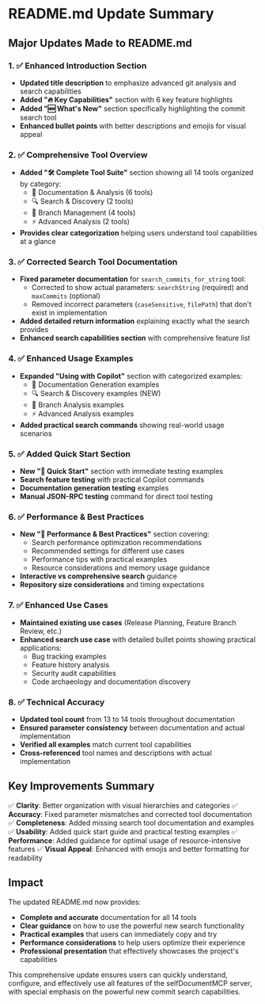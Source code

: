 # README.md Update Summary

## Major Updates Made to README.md

### 1. ✅ Enhanced Introduction Section

- **Updated title description** to emphasize advanced git analysis and search capabilities
- **Added "🔥 Key Capabilities"** section with 6 key feature highlights
- **Added "🆕 What's New"** section specifically highlighting the commit search tool
- **Enhanced bullet points** with better descriptions and emojis for visual appeal

### 2. ✅ Comprehensive Tool Overview

- **Added "🛠️ Complete Tool Suite"** section showing all 14 tools organized by category:
  - 📝 Documentation & Analysis (6 tools)
  - 🔍 Search & Discovery (2 tools)
  - 🌿 Branch Management (4 tools)
  - ⚡ Advanced Analysis (2 tools)
- **Provides clear categorization** helping users understand tool capabilities at a glance

### 3. ✅ Corrected Search Tool Documentation

- **Fixed parameter documentation** for `search_commits_for_string` tool:
  - Corrected to show actual parameters: `searchString` (required) and `maxCommits` (optional)
  - Removed incorrect parameters (`caseSensitive`, `filePath`) that don't exist in implementation
- **Added detailed return information** explaining exactly what the search provides
- **Enhanced search capabilities section** with comprehensive feature list

### 4. ✅ Enhanced Usage Examples

- **Expanded "Using with Copilot"** section with categorized examples:
  - 📝 Documentation Generation examples
  - 🔍 Search & Discovery examples (NEW)
  - 🌿 Branch Analysis examples
  - ⚡ Advanced Analysis examples
- **Added practical search commands** showing real-world usage scenarios

### 5. ✅ Added Quick Start Section

- **New "🚀 Quick Start"** section with immediate testing examples
- **Search feature testing** with practical Copilot commands
- **Documentation generation testing** examples
- **Manual JSON-RPC testing** command for direct tool testing

### 6. ✅ Performance & Best Practices

- **New "🚀 Performance & Best Practices"** section covering:
  - Search performance optimization recommendations
  - Recommended settings for different use cases
  - Performance tips with practical examples
  - Resource considerations and memory usage guidance
- **Interactive vs comprehensive search** guidance
- **Repository size considerations** and timing expectations

### 7. ✅ Enhanced Use Cases

- **Maintained existing use cases** (Release Planning, Feature Branch Review, etc.)
- **Enhanced search use case** with detailed bullet points showing practical applications:
  - Bug tracking examples
  - Feature history analysis
  - Security audit capabilities
  - Code archaeology and documentation discovery

### 8. ✅ Technical Accuracy

- **Updated tool count** from 13 to 14 tools throughout documentation
- **Ensured parameter consistency** between documentation and actual implementation
- **Verified all examples** match current tool capabilities
- **Cross-referenced** tool names and descriptions with actual implementation

## Key Improvements Summary

✅ **Clarity**: Better organization with visual hierarchies and categories
✅ **Accuracy**: Fixed parameter mismatches and corrected tool documentation  
✅ **Completeness**: Added missing search tool documentation and examples
✅ **Usability**: Added quick start guide and practical testing examples
✅ **Performance**: Added guidance for optimal usage of resource-intensive features
✅ **Visual Appeal**: Enhanced with emojis and better formatting for readability

## Impact

The updated README.md now provides:

- **Complete and accurate** documentation for all 14 tools
- **Clear guidance** on how to use the powerful new search functionality
- **Practical examples** that users can immediately copy and try
- **Performance considerations** to help users optimize their experience
- **Professional presentation** that effectively showcases the project's capabilities

This comprehensive update ensures users can quickly understand, configure, and effectively use all features of the selfDocumentMCP server, with special emphasis on the powerful new commit search capabilities.
